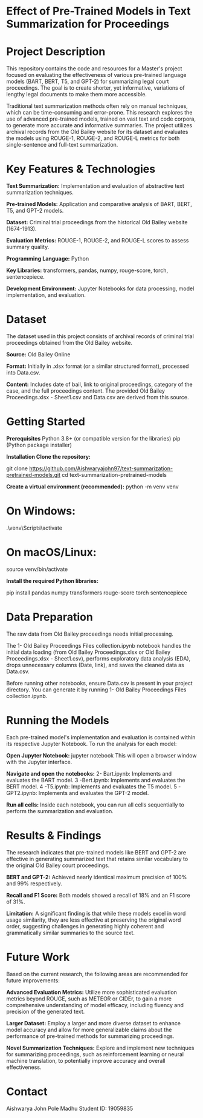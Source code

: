 # Effect of Pre-Trained Models in Text Summarization for Proceedings

# Project Description

This repository contains the code and resources for a Master's project focused on evaluating the effectiveness of various pre-trained language models (BART, BERT, T5, and GPT-2) for summarizing legal court proceedings. The goal is to create shorter, yet informative, variations of lengthy legal documents to make them more accessible.

Traditional text summarization methods often rely on manual techniques, which can be time-consuming and error-prone. This research explores the use of advanced pre-trained models, trained on vast text and code corpora, to generate more accurate and informative summaries. The project utilizes archival records from the Old Bailey website for its dataset and evaluates the models using ROUGE-1, ROUGE-2, and ROUGE-L metrics for both single-sentence and full-text summarization.

# Key Features & Technologies

**Text Summarization:** Implementation and evaluation of abstractive text summarization techniques.

**Pre-trained Models:** Application and comparative analysis of BART, BERT, T5, and GPT-2 models.

**Dataset:** Criminal trial proceedings from the historical Old Bailey website (1674-1913).

**Evaluation Metrics:** ROUGE-1, ROUGE-2, and ROUGE-L scores to assess summary quality.

**Programming Language:** Python

**Key Libraries:** transformers, pandas, numpy, rouge-score, torch, sentencepiece.

**Development Environment:** Jupyter Notebooks for data processing, model implementation, and evaluation.

# Dataset
The dataset used in this project consists of archival records of criminal trial proceedings obtained from the Old Bailey website.

**Source:** Old Bailey Online

**Format:** Initially in .xlsx format (or a similar structured format), processed into Data.csv.

**Content:** Includes date of bail, link to original proceedings, category of the case, and the full proceedings content. The provided Old Bailey Proceedings.xlsx - Sheet1.csv and Data.csv are derived from this source.

# Getting Started

**Prerequisites**
Python 3.8+ (or compatible version for the libraries)
pip (Python package installer)

**Installation
Clone the repository:**

git clone https://github.com/Aishwaryajohn97/text-summarization-pretrained-models.git
cd text-summarization-pretrained-models

**Create a virtual environment (recommended):**
python -m venv venv

# On Windows:
.\venv\Scripts\activate

# On macOS/Linux:
source venv/bin/activate

**Install the required Python libraries:**

pip install pandas numpy transformers rouge-score torch sentencepiece

# Data Preparation

The raw data from Old Bailey proceedings needs initial processing.

The 1- Old Bailey Proceedings Files collection.ipynb notebook handles the initial data loading (from Old Bailey Proceedings.xlsx or Old Bailey Proceedings.xlsx - Sheet1.csv), performs exploratory data analysis (EDA), drops unnecessary columns (Date, link), and saves the cleaned data as Data.csv.

Before running other notebooks, ensure Data.csv is present in your project directory. You can generate it by running 1- Old Bailey Proceedings Files collection.ipynb.

# Running the Models
Each pre-trained model's implementation and evaluation is contained within its respective Jupyter Notebook.
To run the analysis for each model:

**Open Jupyter Notebook:**
jupyter notebook
This will open a browser window with the Jupyter interface.

**Navigate and open the notebooks:**
2- Bart.ipynb: Implements and evaluates the BART model.
3 -Bert.ipynb: Implements and evaluates the BERT model.
4 -T5.ipynb: Implements and evaluates the T5 model.
5 -GPT2.ipynb: Implements and evaluates the GPT-2 model.

**Run all cells:** Inside each notebook, you can run all cells sequentially to perform the summarization and evaluation.

# Results & Findings
The research indicates that pre-trained models like BERT and GPT-2 are effective in generating summarized text that retains similar vocabulary to the original Old Bailey court proceedings.

**BERT and GPT-2:** Achieved nearly identical maximum precision of 100% and 99% respectively.

**Recall and F1 Score:** Both models showed a recall of 18% and an F1 score of 31%.

**Limitation:** A significant finding is that while these models excel in word usage similarity, they are less effective at preserving the original word order, suggesting challenges in generating highly coherent and grammatically similar summaries to the source text.

# Future Work

Based on the current research, the following areas are recommended for future improvements:

**Advanced Evaluation Metrics:** Utilize more sophisticated evaluation metrics beyond ROUGE, such as METEOR or CIDEr, to gain a more comprehensive understanding of model efficacy, including fluency and precision of the generated text.

**Larger Dataset:** Employ a larger and more diverse dataset to enhance model accuracy and allow for more generalizable claims about the performance of pre-trained methods for summarizing proceedings.

**Novel Summarization Techniques:** Explore and implement new techniques for summarizing proceedings, such as reinforcement learning or neural machine translation, to potentially improve accuracy and overall effectiveness.

# Contact
Aishwarya John Pole Madhu
Student ID: 19059835
